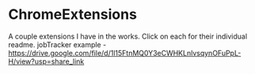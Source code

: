 # ChromeExtensions
A couple extensions I have in the works. Click on each for their individual readme.
jobTracker example - https://drive.google.com/file/d/1l15FtnMQ0Y3eCWHKLnlvsqynOFuPpL-H/view?usp=share_link

